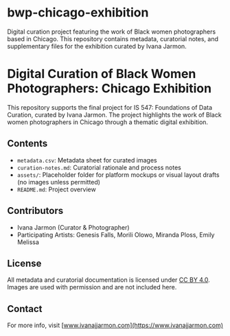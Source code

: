 # bwp-chicago-exhibition
Digital curation project featuring the work of Black women photographers based in Chicago. This repository contains metadata, curatorial notes, and supplementary files for the exhibition curated by Ivana Jarmon.
# Digital Curation of Black Women Photographers: Chicago Exhibition

This repository supports the final project for IS 547: Foundations of Data Curation, curated by Ivana Jarmon. The project highlights the work of Black women photographers in Chicago through a thematic digital exhibition.

## Contents
- `metadata.csv`: Metadata sheet for curated images
- `curation-notes.md`: Curatorial rationale and process notes
- `assets/`: Placeholder folder for platform mockups or visual layout drafts (no images unless permitted)
- `README.md`: Project overview

## Contributors
- Ivana Jarmon (Curator & Photographer)
- Participating Artists: Genesis Falls, Morili Olowo, Miranda Ploss, Emily Melissa

## License
All metadata and curatorial documentation is licensed under [CC BY 4.0](https://creativecommons.org/licenses/by/4.0/). Images are used with permission and are not included here.

## Contact
For more info, visit [www.ivanajjarmon.com](https://www.ivanajjarmon.com)
